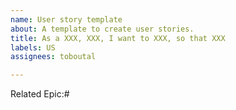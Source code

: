 ```yaml
---
name: User story template
about: A template to create user stories.
title: As a XXX, XXX, I want to XXX, so that XXX
labels: US
assignees: toboutal

---
```


Related Epic:#
